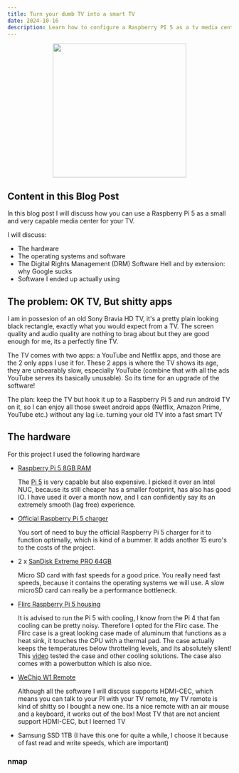 ```yaml
---
title: Turn your dumb TV into a smart TV
date: 2024-10-16
description: Learn how to configure a Raspberry PI 5 as a tv media center
---
```


<style type="text/css">
td {
    padding:0 15px;
}

.force-word-wrap pre code {
  white-space : pre-wrap !important;
}
</style>

<p style="text-align:center;">
    <img src="/ctf_flag.jpeg" width="300" class="center">
</p>

<h2 class="border-bottom mb-3 mt-5">Content in this Blog Post</h2>

In this blog post I will discuss how you can use a Raspberry Pi 5 as a small and very capable media center for your TV.

I will discuss:

- The hardware
- The operating systems and software
- The Digital Rights Management (DRM) Software Hell and by extension: why Google sucks
- Software I ended up actually using


<h2 class="border-bottom mb-3 mt-5">The problem: OK TV, But shitty apps</h2>

I am in possesion of an old Sony Bravia HD TV, it's a pretty plain looking black rectangle, exactly what you would expect from a TV. The screen quality and audio quality are nothing to brag about but they are good enough for me, its a perfectly fine TV.

The TV comes with two apps: a YouTube and Netflix apps, and those are the 2 only apps I use it for. These 2 apps is where the TV shows its age, they are unbearably slow, especially YouTube (combine that with all the ads YouTube serves its basically unusable). So its time for an upgrade of the software!

The plan: keep the TV but hook it up to a Raspberry Pi 5 and run android TV on it, so I can enjoy all those sweet android apps (Netflix, Amazon Prime, YouTube etc.) without any lag i.e. turning your old TV into a fast smart TV


<h2 class="border-bottom mb-3 mt-5">The hardware</h2>

For this project I used the following hardware

* [Raspberry Pi 5 8GB RAM](https://www.amazon.com/Raspberry-Pi-Quad-core-Cortex-A76-Processor/dp/B0CTQ3BQLS/ref=sr_1_1?dib=eyJ2IjoiMSJ9.YJ8ceJNaIv19GlrQYNH8s_PO26c0vHouq00ZRwkZTJUVSpUdfbqNdffPTzNQmKkp1hFmF2rzWXoxH0hk_4cMYXHF7OXHIp6nW0zL5220FwzEnZPWNUDv0iwWsqvsvSuWmd_riByPHHZ1mrsJxHTtCzbNUlxpnv5CEfyGD4XRjACudL0au9E4ozTIck4fbmLSxLUD0vHSDesxtiAUcAIJ_PnkhvNZ7iGfm4JIjWVuzPQ.E8aySzGxcMcZv7YSX7CQjNbYRa0k97gvSDduW1GQvPo&dib_tag=se&keywords=raspberry+pi+5+8gb&qid=1729194542&sr=8-1)

     The [Pi 5](https://www.raspberrypi.com/products/raspberry-pi-5/) is very capable but also expensive. I picked it over an Intel NUC, because its still cheaper has a smaller footprint, has also has good IO. I have used it over a month now, and I can confidently say its an extremely smooth (lag free) experience. 

* [Official Raspberry Pi 5 charger](https://www.amazon.nl/-/en/Raspberry-USB-C-Power-Supply-Black/dp/B0CN3MRV16/ref=sr_1_1?crid=2SRAAD9416W94&dib=eyJ2IjoiMSJ9.8AXAjeAvGiTBlk2qyis2YMc1WqfFuqt0Fvjpq6LHoewQErB8kbzsJpQ4LUTrY7ZxZA7HokcbidAVl4s9ndpRvqROu5bwX_8tXero3nO8lDvGYGzSa9c69PAMsgu-ScFVupZRpngbPz1zGVKzxxG7718mPRQVTS9nVRgwPEFl-xX27xrkp1x2VZJdwRUZ9uJQmuEGlwrzTgAhelnI8IJdYsc_YeZouy_5hn9Jke556p713EudbmQcjhJpO_BGPEIgcsfGh2iSi9aUe6AQO48RH_5cmxiMzQW1C-WvzJcaBmw.ynOqKxEwt6MAhTB8nNuD8_An5ZGpuSwGGw7GEGnZTiw&dib_tag=se&keywords=raspberry+pi+5+official+charger&qid=1729194689&sprefix=raspberry+pi+5official+charger%2Caps%2C181&sr=8-1)

    You sort of need to buy the official Raspberry Pi 5 charger for it to function optimally, which is kind of a bummer. It adds another 15 euro's to the costs of the project.

* 2 x [SanDisk Extreme PRO 64GB](https://www.amazon.nl/dp/B09X7BYSFG/ref=pe_28126711_487102941_TE_SCE_dp_1)

    Micro SD card with fast speeds for a good price. You really need fast speeds, because it contains the operating systems we will use. A slow microSD card can really be a performance bottleneck.

* [Flirc Raspberry Pi 5 housing](https://www.amazon.nl/-/en/Flirc-Raspberry-Pi-housing/dp/B0CQNK68L7/ref=sr_1_2?crid=255WR4KVOSJMV&dib=eyJ2IjoiMSJ9.Q1ctBXMnxs7d49HsfvC5hwaWczO50dpngXfFhLSmR6DPKN7wiUGQsoe2vt3eLd65Bo1qR8HxiOu4qUVky9Fu0ujl18XvhlgLkdByr97AKrSMUvn9Ks9bToAVjeztDha9H8MViKY7c9jLuOnGLWhwma-kSarv25MavmTUPD4cMliUcj7_SoMkzcyQgwufj3SPCealylyFwlWBFEo5r-fCHiSN4C_akjkMDYhB1vEygVmttEITaeeRxyo1gdE7Js2t.S5jVy2xBYFGSYHFTniIzoopGbFiJTUA0SLxTVosk8jc&dib_tag=se&keywords=flirc%2Bcase&qid=1729194803&sprefix=flirc%2Bcase%2Caps%2C79&sr=8-2&th=1)

    It is advised to run the Pi 5 with cooling, I know from the Pi 4 that fan cooling can be pretty noisy. Therefore I opted for the Flirc case. The Flirc case is a great looking case made of aluminum that functions as a heat sink, it touches the CPU with a thermal pad. The case actually keeps the temperatures below throtteling levels, and its absolutely silent! This [video](https://www.youtube.com/watch?v=XBGYpScO530) tested the case and other cooling solutions. The case also comes with a powerbutton which is also nice.
    
* [WeChip  W1 Remote](https://www.amazon.com/Wireless-Keyboard-W1-Multifunctional-Projector/dp/B0787Z1C2G/ref=sr_1_2?crid=2C854Z8ILWTHO&dib=eyJ2IjoiMSJ9.GcT8cZOo4wFScqtx-kcndQq5TbIIu0Xl0xh3gkL6woP8hd29wGShHTDR7T6dKuRMDTeySZpbVDs4GBS9ZkJozd03BthnHYpzeGCOL7AyWmB4VXJDroF0cmnXg5uJS6te-Ybc8hOImdDLCqhG7GQ_BU9K5oguCW2X_cB6Wyqud8NLwEqAygNCgIbObvvCvbNqUPW8GHbLW2knjvZ-kQ1nsKUpRHNZyab7xPCTlqWc8cI.8wCVGt9Qixo-X4INQolPAyjdV02S8b7DNFwp9PasZ_Q&dib_tag=se&keywords=WeChip+Air+Mouse+afstandsbediening+met+IR-&qid=1729194620&sprefix=wechip+air+mouse+afstandsbediening+met+ir-%2Caps%2C155&sr=8-2)

    Although all the software I will discuss supports HDMI-CEC, which means you can talk to your PI with your TV remote, my TV remote is kind of shitty so I bought a new one. Its a nice remote with an air mouse and a keyboard, it works out of the box! Most TV that are not ancient support HDMI-CEC, but I leerned TV 


* Samsung SSD 1TB (I have this one for quite a while, I choose it because of fast read and write speeds, which are important)


<h3 class="border-bottom mb-3 mt-5" id="nmap">nmap</h3>


